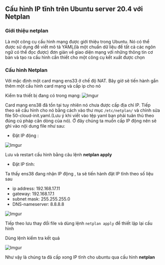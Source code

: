 ## Cấu hình IP tĩnh trên Ubuntu server 20.4 với Netplan

### Giới thiệu netplan
Là một công cụ cấu hình mạng được giới thiệu trong Ubuntu. Nó có thể được sử dụng để viết mô tả YAML(là một chuẩn dữ liệu để tất cả các ngôn ngữ có thể đọc được) đơn giản về giao diện mạng với những thông tin cơ bản và tạo ra cấu hình cần thiết cho một công cụ kết xuất được chọn

### Cấu hình Netplan
Với mặc định một card mạng ens33 ở chế độ NAT. Bây giờ sẽ tiến hành gắn thêm một cấu hình card mạng và cấp ip cho nó

Kiểm tra thiết bị đang có trong mạng:
![Imgur](https://i.imgur.com/K9xprvj.png)

Card mạng ens38 đã tồn tại tuy nhiên nó chưa được cấp địa chỉ IP. Tiếp theo sẽ cấu hình cho nó bằng cách vào thư mục `/etc/netplan/` và chỉnh sửa file 50-cloud-init.yaml.(Lưu ý khi viết vào tệp yaml bạn phải tuân thủ theo đúng cú pháp căn dòng của nó). Ở đây chúng ta muốn cấp IP động nên sẽ ghi vào nội dung file như sau:
  
 * Đặt IP động :

![Imgur](https://i.imgur.com/79dzlQH.png)

Lưu và restart cấu hình bằng câu lệnh **netplan apply**

 * Đặt IP tĩnh:

Ta thấy ens38 đang nhận IP động , ta sẽ tiến hành đặt IP tĩnh theo số liệu sau
   * ip address: 192.168.17.11
   * gateway: 192.168.17.1
   * subnet mask: 255.255.255.0
   * DNS-nameserver: 8.8.8.8

![Imgur](https://i.imgur.com/oX7awxn.png)

Tiếp theo lưu thay đổi file và dùng lệnh `netplan apply` để thiết lập lại cấu hình 

Dùng lệnh kiểm tra kết quả

![Imgur](https://i.imgur.com/NAY5Yo2.png)

Như vậy là chúng ta đã cấp xong IP tĩnh cho ubuntu qua cấu hình **netplan**